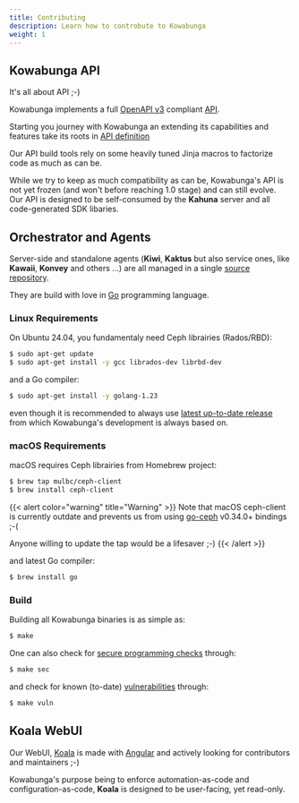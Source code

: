 ```yaml
---
title: Contributing
description: Learn how to controbute to Kowabunga
weight: 1
---
```


## Kowabunga API

It's all about API ;-)

Kowabunga implements a full [OpenAPI v3](https://swagger.io/specification/) compliant [API](https://kowabunga.cloud/api/).

Starting you journey with Kowabunga an extending its capabilities and features take its roots in [API definition](https://github.com/kowabunga-cloud/openapi)

Our API build tools rely on some heavily tuned Jinja macros to factorize code as much as can be.

While we try to keep as much compatibility as can be, Kowabunga's API is not yet frozen (and won't before reaching 1.0 stage) and can still evolve. Our API is designed to be self-consumed by the **Kahuna** server and all code-generated SDK libaries.

## Orchestrator and Agents

Server-side and standalone agents (**Kiwi**, **Kaktus** but also service ones, like **Kawaii**, **Konvey** and others ...) are all managed in a single [source repository](https://github.com/kowabunga-cloud/kowabunga).

They are build with love in [Go](https://go.dev/) programming language.

### Linux Requirements

On Ubuntu 24.04, you fundamentaly need Ceph librairies (Rados/RBD):

```sh
$ sudo apt-get update
$ sudo apt-get install -y gcc librados-dev librbd-dev
```

and a Go compiler:

```sh
$ sudo apt-get install -y golang-1.23
```

even though it is recommended to always use [latest up-to-date release](https://go.dev/dl/) from which Kowabunga's development is always based on.

### macOS Requirements

macOS requires Ceph librairies from Homebrew project:

```sh
$ brew tap mulbc/ceph-client
$ brew install ceph-client
```

{{< alert color="warning" title="Warning" >}}
Note that macOS ceph-client is currently outdate and prevents us from using [go-ceph](https://github.com/ceph/go-ceph/tree/master) v0.34.0+ bindings ;-(

Anyone willing to update the tap would be a lifesaver ;-)
{{< /alert >}}

and latest Go compiler:

```sh
$ brew install go
```

### Build

Building all Kowabunga binaries is as simple as:

```sh
$ make
```

One can also check for [secure programming checks](https://securego.io/) through:

```sh
$ make sec
```

and check for known (to-date) [vulnerabilities](https://go.dev/doc/security/vuln/) through:

```sh
$ make vuln
```

## Koala WebUI

Our WebUI, [Koala](https://github.com/kowabunga-cloud/koala) is made with [Angular](https://angular.dev/) and actively looking for contributors and maintainers ;-)

Kowabunga's purpose being to enforce automation-as-code and configuration-as-code, **Koala** is designed to be user-facing, yet read-only.
